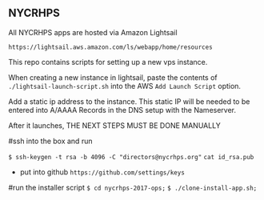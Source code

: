 NYCRHPS
---

All NYCRHPS apps are hosted via Amazon Lightsail

`https://lightsail.aws.amazon.com/ls/webapp/home/resources`

This repo contains scripts for setting up a new vps instance.

When creating a new instance in lightsail, paste the contents of `./lightsail-launch-script.sh` into the AWS `Add Launch Script` option.

Add a static ip address to the instance.  This static IP will be needed to be entered into A/AAAA Records in the DNS setup with the Nameserver.

After it launches, THE NEXT STEPS MUST BE DONE MANUALLY

#ssh into the box and run

``$ ssh-keygen -t rsa -b 4096 -C "directors@nycrhps.org"``
``cat id_rsa.pub``

- put into github ``https://github.com/settings/keys``

#run the installer script
``$ cd nycrhps-2017-ops;``
``$ ./clone-install-app.sh;``
